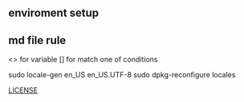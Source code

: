 ## enviroment setup


## md file rule 
<> for variable
[] for match one of conditions



sudo locale-gen en_US en_US.UTF-8
sudo dpkg-reconfigure locales 


[LICENSE](LICENSE)



